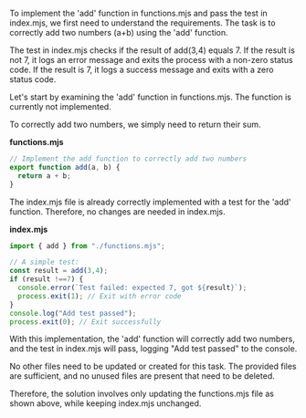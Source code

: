 To implement the 'add' function in functions.mjs and pass the test in index.mjs, we first need to understand the requirements. The task is to correctly add two numbers (a+b) using the 'add' function.

The test in index.mjs checks if the result of add(3,4) equals 7. If the result is not 7, it logs an error message and exits the process with a non-zero status code. If the result is 7, it logs a success message and exits with a zero status code.

Let's start by examining the 'add' function in functions.mjs. The function is currently not implemented. 

To correctly add two numbers, we simply need to return their sum.

**functions.mjs**

```javascript
// Implement the add function to correctly add two numbers
export function add(a, b) {
  return a + b;
}
```

The index.mjs file is already correctly implemented with a test for the 'add' function. Therefore, no changes are needed in index.mjs.

**index.mjs**

```javascript
import { add } from "./functions.mjs";

// A simple test:
const result = add(3,4);
if (result !==7) {
  console.error(`Test failed: expected 7, got ${result}`);
  process.exit(1); // Exit with error code
}
console.log("Add test passed");
process.exit(0); // Exit successfully
```

With this implementation, the 'add' function will correctly add two numbers, and the test in index.mjs will pass, logging "Add test passed" to the console. 

No other files need to be updated or created for this task. The provided files are sufficient, and no unused files are present that need to be deleted. 

Therefore, the solution involves only updating the functions.mjs file as shown above, while keeping index.mjs unchanged.